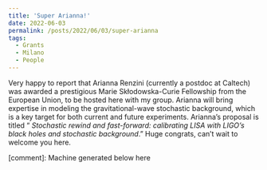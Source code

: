 ```yaml
---
title: 'Super Arianna!'
date: 2022-06-03
permalink: /posts/2022/06/03/super-arianna
tags:
  - Grants
  - Milano
  - People
---
```


Very happy to report that Arianna Renzini (currently a postdoc at Caltech) was awarded a prestigious Marie Skłodowska-Curie Fellowship from the European Union, to be hosted here with my group. Arianna will bring expertise in modeling the gravitational-wave stochastic background, which is a key target for both current and future experiments. Arianna’s proposal is titled “ _Stochastic rewind and fast-forward: calibrating LISA with LIGO’s black holes and stochastic background_.” Huge congrats, can’t wait to welcome you here.

[comment]: Machine generated below here
